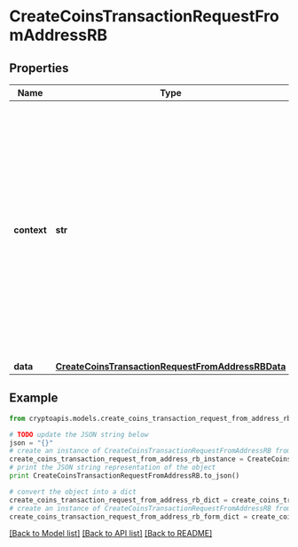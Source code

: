 # CreateCoinsTransactionRequestFromAddressRB


## Properties
Name | Type | Description | Notes
------------ | ------------- | ------------- | -------------
**context** | **str** | In batch situations the user can use the context to correlate responses with requests. This property is present regardless of whether the response was successful or returned as an error. &#x60;context&#x60; is specified by the user. | [optional] 
**data** | [**CreateCoinsTransactionRequestFromAddressRBData**](CreateCoinsTransactionRequestFromAddressRBData.md) |  | 

## Example

```python
from cryptoapis.models.create_coins_transaction_request_from_address_rb import CreateCoinsTransactionRequestFromAddressRB

# TODO update the JSON string below
json = "{}"
# create an instance of CreateCoinsTransactionRequestFromAddressRB from a JSON string
create_coins_transaction_request_from_address_rb_instance = CreateCoinsTransactionRequestFromAddressRB.from_json(json)
# print the JSON string representation of the object
print CreateCoinsTransactionRequestFromAddressRB.to_json()

# convert the object into a dict
create_coins_transaction_request_from_address_rb_dict = create_coins_transaction_request_from_address_rb_instance.to_dict()
# create an instance of CreateCoinsTransactionRequestFromAddressRB from a dict
create_coins_transaction_request_from_address_rb_form_dict = create_coins_transaction_request_from_address_rb.from_dict(create_coins_transaction_request_from_address_rb_dict)
```
[[Back to Model list]](../README.md#documentation-for-models) [[Back to API list]](../README.md#documentation-for-api-endpoints) [[Back to README]](../README.md)


